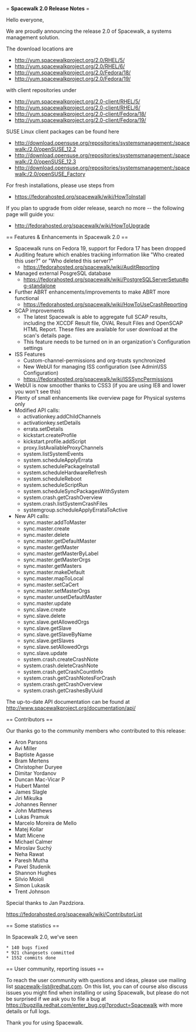 
= __Spacewalk 2.0 Release Notes__ =

Hello everyone,

We are proudly announcing the release 2.0 of Spacewalk, a systems management solution.

The download locations are

  * http://yum.spacewalkproject.org/2.0/RHEL/5/
  * http://yum.spacewalkproject.org/2.0/RHEL/6/
  * http://yum.spacewalkproject.org/2.0/Fedora/18/
  * http://yum.spacewalkproject.org/2.0/Fedora/19/

with client repositories under

  * http://yum.spacewalkproject.org/2.0-client/RHEL/5/
  * http://yum.spacewalkproject.org/2.0-client/RHEL/6/
  * http://yum.spacewalkproject.org/2.0-client/Fedora/18/
  * http://yum.spacewalkproject.org/2.0-client/Fedora/19/


SUSE Linux client packages can be found here

   * http://download.opensuse.org/repositories/systemsmanagement:/spacewalk:/2.0/openSUSE_12.2
   * http://download.opensuse.org/repositories/systemsmanagement:/spacewalk:/2.0/openSUSE_12.3
   * http://download.opensuse.org/repositories/systemsmanagement:/spacewalk:/2.0/openSUSE_Factory

For fresh installations, please use steps from

  * https://fedorahosted.org/spacewalk/wiki/HowToInstall

If you plan to upgrade from older release, search no more -- the following page will guide you:

  * http://fedorahosted.org/spacewalk/wiki/HowToUpgrade 

== Features & Enhancements in Spacewalk 2.0 ==

  * Spacewalk runs on Fedora 19, support for Fedora 17 has been dropped
  * Auditing feature which enables tracking information like "Who created this user?" or "Who deleted this server?"
      * https://fedorahosted.org/spacewalk/wiki/AuditReporting
  * Managed external PosgreSQL database
      * https://fedorahosted.org/spacewalk/wiki/PostgreSQLServerSetup#pg-standalone
  * Further ABRT enhancements/improvements to make ABRT more functional
      * https://fedorahosted.org/spacewalk/wiki/HowToUseCrashReporting
  * SCAP improvements
      * The latest Spacewalk is able to aggregate full SCAP results, including the XCCDF Result file, OVAL Result Files and OpenSCAP HTML Report. These files are available for user download at the scan's details page.
      * This feature needs to be turned on in an organization's Configuration settings
  * ISS Features
      * Custom-channel-permissions and org-trusts synchronized
      * New WebUI for managing ISS configuration (see Admin\ISS Configuration)
      * https://fedorahosted.org/spacewalk/wiki/ISSSyncPermissions
  * WebUI is now smoother thanks to CSS3 (if you are using IE8 and lower you won't see this)
  * Plenty of small enhancements like overview page for Physical systems only
  * Modified API calls:
      * activationkey.addChildChannels
      * activationkey.setDetails
      * errata.setDetails
      * kickstart.createProfile
      * kickstart.profile.addScript
      * proxy.listAvailableProxyChannels
      * system.listSystemEvents
      * system.scheduleApplyErrata
      * system.schedulePackageInstall
      * system.scheduleHardwareRefresh
      * system.scheduleReboot
      * system.scheduleScriptRun
      * system.scheduleSyncPackagesWithSystem
      * system.crash.getCrashOverview
      * system.crash.listSystemCrashFiles
      * systemgroup.scheduleApplyErrataToActive
  * New API calls:
      * sync.master.addToMaster
      * sync.master.create
      * sync.master.delete
      * sync.master.getDefaultMaster
      * sync.master.getMaster
      * sync.master.getMasterByLabel
      * sync.master.getMasterOrgs
      * sync.master.getMasters
      * sync.master.makeDefault
      * sync.master.mapToLocal
      * sync.master.setCaCert
      * sync.master.setMasterOrgs
      * sync.master.unsetDefaultMaster
      * sync.master.update
      * sync.slave.create
      * sync.slave.delete
      * sync.slave.getAllowedOrgs
      * sync.slave.getSlave
      * sync.slave.getSlaveByName
      * sync.slave.getSlaves
      * sync.slave.setAllowedOrgs
      * sync.slave.update
      * system.crash.createCrashNote
      * system.crash.deleteCrashNote
      * system.crash.getCrashCountInfo
      * system.crash.getCrashNotesForCrash
      * system.crash.getCrashOverview
      * system.crash.getCrashesByUuid


The up-to-date API documentation can be found at http://www.spacewalkproject.org/documentation/api/

== Contributors ==

Our thanks go to the community members who contributed to this release: 

  * Aron Parsons
  * Avi Miller
  * Baptiste Agasse
  * Bram Mertens
  * Christopher Duryee
  * Dimitar Yordanov
  * Duncan Mac-Vicar P
  * Hubert Mantel
  * James Slagle
  * Jiri Mikulka
  * Johannes Renner
  * John Matthews
  * Lukas Pramuk
  * Marcelo Moreira de Mello
  * Matej Kollar
  * Matt Micene
  * Michael Calmer
  * Miroslav Suchý
  * Neha Rawat
  * Paresh Mutha
  * Pavel Studenik
  * Shannon Hughes
  * Silvio Moioli
  * Simon Lukasik
  * Trent Johnson

Special thanks to Jan Pazdziora.

https://fedorahosted.org/spacewalk/wiki/ContributorList

== Some statistics ==

In Spacewalk 2.0, we've seen

    * 140 bugs fixed 
    * 921 changesets committed 
    * 1552 commits done 

== User community, reporting issues ==

To reach the user community with questions and ideas, please use mailing list spacewalk-list@redhat.com. On this list, you can of course also discuss issues you might find when installing or using Spacewalk, but please do not be surprised if we ask you to file a bug at https://bugzilla.redhat.com/enter_bug.cgi?product=Spacewalk with more details or full logs.

Thank you for using Spacewalk.